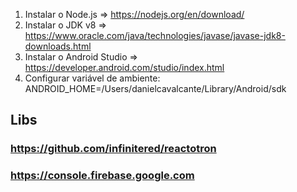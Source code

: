 1. Instalar o Node.js => https://nodejs.org/en/download/
2. Instalar o JDK v8 => https://www.oracle.com/java/technologies/javase/javase-jdk8-downloads.html
3. Instalar o Android Studio => https://developer.android.com/studio/index.html
4. Configurar variável de ambiente: ANDROID_HOME=/Users/danielcavalcante/Library/Android/sdk

## Libs

### https://github.com/infinitered/reactotron

### https://console.firebase.google.com
